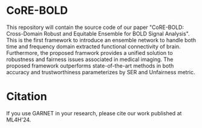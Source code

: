 # CoRE-BOLD
This repository will contain the source code of our paper "CoRE-BOLD: Cross-Domain Robust and Equitable Ensemble for BOLD Signal Analysis". This is the first framework to introduce an ensemble network to handle both time and frequency domain extracted functional connectivity of brain. Furthermore, the proposed framwork provides a unified solution to robustness and fairness issues associated in medical imaging. The proposed framework outperforms state-of-the-art methods in both accuracy and trustworthiness parameterizes by SER and Unfairness metric.


# Citation
If you use GARNET in your research, please cite our work published at ML4H'24.
